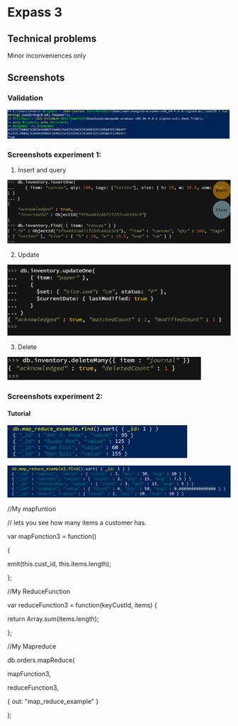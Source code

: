 # Expass 3

## Technical problems

Minor inconveniences only

## Screenshots
### Validation

![Alt text](https://github.com/EvenSandvik/DAT250STE1/blob/master/ex3/validation.png?raw=true "Optional Title")

### Screenshots experiment 1:

1. Insert and query

![Alt text](https://github.com/EvenSandvik/DAT250STE1/blob/master/ex3/ex3ex1.1.png?raw=true "Optional Title")

2. Update

![Alt text](https://github.com/EvenSandvik/DAT250STE1/blob/master/ex3/ex3ex1.3.png?raw=true "Optional Title")

3. Delete

![Alt text](https://github.com/EvenSandvik/DAT250STE1/blob/master/ex3/ex3ex1.4.png?raw=true "Optional Title")

### Screenshots experiment 2:

#### Tutorial

![Alt text](https://github.com/EvenSandvik/DAT250STE1/blob/master/ex3/ex3ex2.1.png?raw=true "Optional Title")

![Alt text](https://github.com/EvenSandvik/DAT250STE1/blob/master/ex3/ex3ex2.2.png?raw=true "Optional Title")

//My mapfuntion

// lets you see how many items a customer has. 

var mapFunction3 = function() 

{

   emit(this.cust_id, this.items.length);
   
}; 


//My ReduceFunction

var reduceFunction3 = function(keyCustId, items) {

   return Array.sum(items.length);
   
};


//My Mapreduce

db.orders.mapReduce(

   mapFunction3,
   
   reduceFunction3,
   
   { out: "map_reduce_example" }
   
);
